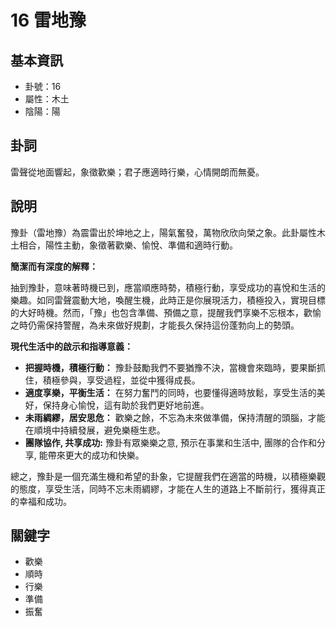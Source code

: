 # 16 雷地豫

## 基本資訊
- 卦號：16
- 屬性：木土
- 陰陽：陽

## 卦詞
雷聲從地面響起，象徵歡樂；君子應適時行樂，心情開朗而無憂。

## 說明
豫卦（雷地豫）為震雷出於坤地之上，陽氣奮發，萬物欣欣向榮之象。此卦屬性木土相合，陽性主動，象徵著歡樂、愉悅、準備和適時行動。

**簡潔而有深度的解釋：**

抽到豫卦，意味著時機已到，應當順應時勢，積極行動，享受成功的喜悅和生活的樂趣。如同雷聲震動大地，喚醒生機，此時正是你展現活力，積極投入，實現目標的大好時機。然而，「豫」也包含準備、預備之意，提醒我們享樂不忘根本，歡愉之時仍需保持警醒，為未來做好規劃，才能長久保持這份蓬勃向上的勢頭。

**現代生活中的啟示和指導意義：**

*   **把握時機，積極行動：** 豫卦鼓勵我們不要猶豫不決，當機會來臨時，要果斷抓住，積極參與，享受過程，並從中獲得成長。
*   **適度享樂，平衡生活：**  在努力奮鬥的同時，也要懂得適時放鬆，享受生活的美好，保持身心愉悅，這有助於我們更好地前進。
*   **未雨綢繆，居安思危：**  歡樂之餘，不忘為未來做準備，保持清醒的頭腦，才能在順境中持續發展，避免樂極生悲。
*  **團隊協作, 共享成功:** 豫卦有眾樂樂之意, 預示在事業和生活中, 團隊的合作和分享, 能帶來更大的成功和快樂。

總之，豫卦是一個充滿生機和希望的卦象，它提醒我們在適當的時機，以積極樂觀的態度，享受生活，同時不忘未雨綢繆，才能在人生的道路上不斷前行，獲得真正的幸福和成功。

## 關鍵字
- 歡樂
- 順時
- 行樂
- 準備
- 振奮
